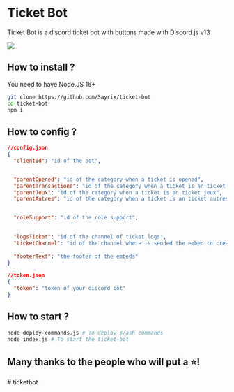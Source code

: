 # Ticket Bot

Ticket Bot is a discord ticket bot with buttons made with Discord.js v13

![](https://i.imgur.com/XecyLJN.gif)

## How to install ?

You need to have Node.JS 16+
``````bash
git clone https://github.com/Sayrix/ticket-bot
cd ticket-bot
npm i
``````

## How to config ?

```json
//config.json
{
  "clientId": "id of the bot",


  "parentOpened": "id of the category when a ticket is opened",
  "parentTransactions": "id of the category when a ticket is an ticket transaction",
  "parentJeux": "id of the category when a ticket is an ticket jeux",
  "parentAutres": "id of the category when a ticket is an ticket autres",


  "roleSupport": "id of the role support",

  
  "logsTicket": "id of the channel of ticket logs",
  "ticketChannel": "id of the channel where is sended the embed to create a ticket",
  
  "footerText": "the footer of the embeds"
}
```

```json
//token.json
{
  "token": "token of your discord bot"
}
```

## How to start ?
```bash
node deploy-commands.js # To deploy s/ash commands
node index.js # To start the ticket-bot
```

## Many thanks to the people who will put a ⭐!
#   t i c k e t b o t  
 
